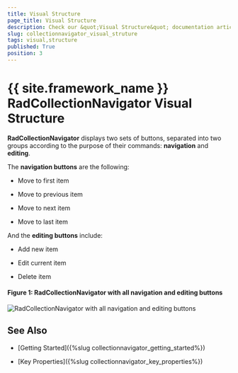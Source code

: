 ```yaml
---
title: Visual Structure
page_title: Visual Structure
description: Check our &quot;Visual Structure&quot; documentation article for the RadCollectionNavigator {{ site.framework_name }} control.
slug: collectionnavigator_visual_struture
tags: visual,structure
published: True
position: 3
---
```


# {{ site.framework_name }} RadCollectionNavigator Visual Structure

__RadCollectionNavigator__ displays two sets of buttons, separated into two groups according to the purpose of their commands: **navigation** and **editing**.

The  __navigation buttons__ are the following:

* Move to first item

* Move to previous item

* Move to next item

* Move to last item

And the __editing buttons__ include:

* Add new item

* Edit current item

* Delete item

#### __Figure 1: RadCollectionNavigator with all navigation and editing buttons__

![RadCollectionNavigator with all navigation and editing buttons](images/collectionnavigator_01.png)

## See Also

* [Getting Started]({%slug collectionnavigator_getting_started%})

* [Key Properties]({%slug collectionnavigator_key_properties%})